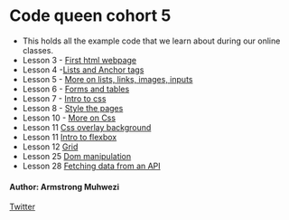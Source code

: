 # Code queen cohort 5
- This holds all the example code that we learn about during our online classes.
- Lesson 3 -  [First html webpage](https://github.com/armstrongsouljah/cohort5-web/tree/main)
- Lesson 4 -[Lists and Anchor tags](https://github.com/armstrongsouljah/cohort5-web/tree/tags)
- Lesson 5 - [More on lists, links, images, inputs](https://github.com/armstrongsouljah/cohort5-web/tree/more-on-lists)
- Lesson 6 - [Forms and tables](https://github.com/armstrongsouljah/cohort5-web/tree/forms-and-tables)
- Lesson 7 - [Intro to css](https://github.com/armstrongsouljah/cohort5-web/tree/intro-to-css)
- Lesson 8 - [Style the pages](https://github.com/armstrongsouljah/cohort5-web/tree/style-content)
- Lesson 10 - [More on Css](https://github.com/armstrongsouljah/cohort5-web/tree/more-on-css)
- Lesson 11 [Css overlay background](https://github.com/armstrongsouljah/cohort5-web/tree/overlay-background)
- Lesson 11 [Intro to flexbox](https://github.com/armstrongsouljah/cohort5-web/tree/grid-and-flex)
- Lesson 12 [Grid](https://github.com/armstrongsouljah/cohort5-web/tree/grid-and-flex)
- Lesson 25 [Dom manipulation](https://github.com/armstrongsouljah/cohort5-web/tree/html-js-css)
- Lesson 28 [Fetching data from an API](https://github.com/armstrongsouljah/cohort5-web/tree/fetch-data)
#### Author: Armstrong Muhwezi
[Twitter](https://twitter.com/armstrongsenior)
